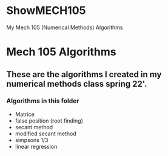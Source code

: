 # ShowMECH105
My Mech 105 (Numerical Methods) Algorithms
# Mech 105 Algorithms 
## These are the algorithms I created in my numerical methods class spring 22'. 
### Algorithms in this folder 
* Matrice
* false position (root finding)
* secant method 
* modified secant method
* simpsons 1/3 
* linear regression 
